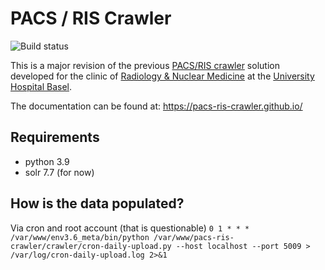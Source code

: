# PACS / RIS Crawler
![Build status](https://github.com/pacs-ris-crawler/pacs-ris-crawler/workflows/PACS/RIS%20Crawler%20CI/badge.svg)


This is a major revision of the previous [PACS/RIS crawler](https://github.com/joshy/meta/) 
solution developed for the clinic of 
[Radiology & Nuclear Medicine](https://www.unispital-basel.ch/en/ueber-uns/bereiche/medizinische-querschnittsfunktionen/kliniken-institute-abteilungen/radiology-department/kliniken-institute/radiology-nuclear-medicine-clinic/) 
at the  [University Hospital Basel](https://www.unispital-basel.ch/en/).

The documentation can be found at: https://pacs-ris-crawler.github.io/

## Requirements
* python 3.9
* solr 7.7 (for now)

## How is the data populated?
Via cron and root account (that is questionable)
`0 1 * * * /var/www/env3.6_meta/bin/python /var/www/pacs-ris-crawler/crawler/cron-daily-upload.py --host localhost --port 5009 > /var/log/cron-daily-upload.log 2>&1`

